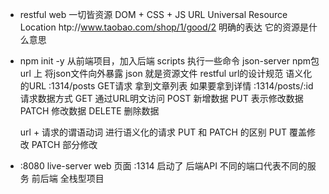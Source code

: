 - restful web
  一切皆资源
  DOM + CSS + JS
  URL Universal Resource Location
   htp://www.taobao.com/shop/1/good/2
   明确的表达 它的资源是什么意思

- npm init -y 从前端项目，加入后端
  scripts 执行一些命令
  json-server npm包
  url 上 将json文件向外暴露
  json 就是资源文件
  restful url的设计规范 语义化的URL
  :1314/posts GET请求 拿到文章列表
  如果要拿到详情 :1314/posts/:id
  请求数据方式
  GET 通过URL明文访问
  POST 新增数据
  PUT 表示修改数据
  PATCH 修改数据
  DELETE 删除数据


  url + 请求的谓语动词 进行语义化的请求
  PUT 和 PATCH 的区别
  PUT   覆盖修改
  PATCH  部分修改

- :8080 live-server web 页面
   :1314 启动了 后端API
   不同的端口代表不同的服务
   前后端 全栈型项目